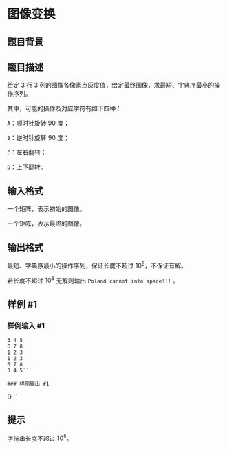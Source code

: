# 图像变换

## 题目背景



## 题目描述

给定 $3$ 行 $3$ 列的图像各像素点灰度值，给定最终图像，求最短、字典序最小的操作序列。

其中，可能的操作及对应字符有如下四种：

`A`：顺时针旋转 $90$ 度；

`B`：逆时针旋转 $90$ 度；

`C`：左右翻转；

`D`：上下翻转。

## 输入格式

一个矩阵，表示初始的图像。

一个矩阵，表示最终的图像。


## 输出格式

最短、字典序最小的操作序列，保证长度不超过 $10^8$，不保证有解。

若长度不超过 $10^8$ 无解则输出 `Poland cannot into space!!!` 。

## 样例 #1

### 样例输入 #1
```
3 4 5
6 7 8
1 2 3
1 2 3
6 7 8
3 4 5```

### 样例输出 #1

```
D```

## 提示

字符串长度不超过 $10^8$。
